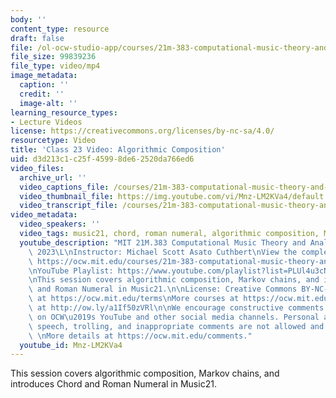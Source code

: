 ```yaml
---
body: ''
content_type: resource
draft: false
file: /ol-ocw-studio-app/courses/21m-383-computational-music-theory-and-analysis-spring-2023/21m383-s23-lecture-23-apr-12_360p_16_9.mp4
file_size: 99839236
file_type: video/mp4
image_metadata:
  caption: ''
  credit: ''
  image-alt: ''
learning_resource_types:
- Lecture Videos
license: https://creativecommons.org/licenses/by-nc-sa/4.0/
resourcetype: Video
title: 'Class 23 Video: Algorithmic Composition'
uid: d3d213c1-c25f-4599-8de6-2520da766ed6
video_files:
  archive_url: ''
  video_captions_file: /courses/21m-383-computational-music-theory-and-analysis-spring-2023/1SNPh86PJOJmTQ-lkss2my00ZuhmUXALy_transcript.webvtt
  video_thumbnail_file: https://img.youtube.com/vi/Mnz-LM2KVa4/default.jpg
  video_transcript_file: /courses/21m-383-computational-music-theory-and-analysis-spring-2023/1SNPh86PJOJmTQ-lkss2my00ZuhmUXALy_transcript.pdf
video_metadata:
  video_speakers: ''
  video_tags: music21, chord, roman numeral, algorithmic composition, Markov
  youtube_description: "MIT 21M.383 Computational Music Theory and Analysis Spring\
    \ 2023\L\nInstructor: Michael Scott Asato Cuthbert\nView the complete course:\
    \ https://ocw.mit.edu/courses/21m-383-computational-music-theory-and-analysis-spring-2023/\L\
    \nYouTube Playlist: https://www.youtube.com/playlist?list=PLUl4u3cNGP62vSB2sI0W8lQFKsmS2-A6R\n\
    \nThis session covers algorithmic composition, Markov chains, and introduces Chord\
    \ and Roman Numeral in Music21.\n\nLicense: Creative Commons BY-NC-SA\nMore information\
    \ at https://ocw.mit.edu/terms\nMore courses at https://ocw.mit.edu\nSupport OCW\
    \ at http://ow.ly/a1If50zVRl\n\nWe encourage constructive comments and discussion\
    \ on OCW\u2019s YouTube and other social media channels. Personal attacks, hate\
    \ speech, trolling, and inappropriate comments are not allowed and may be removed.\
    \ \nMore details at https://ocw.mit.edu/comments."
  youtube_id: Mnz-LM2KVa4
---
```

This session covers algorithmic composition, Markov chains, and introduces Chord and Roman Numeral in Music21.
